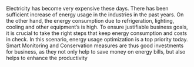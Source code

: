 Electricity has become very expensive these days. There has been sufficient increase of energy usage in the industries in the past years. On the other hand, the energy consumption due to refrigeration, lighting, cooling and other equipment’s is high. To ensure justifiable business goals, it is crucial to take the right steps that keep energy consumption and costs in check. In this scenario, energy usage optimization is a top priority today. Smart Monitoring and Conservation measures are thus good investments for business, as they not only help to save money on energy bills, but also helps to enhance the productivity
